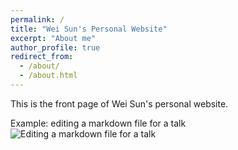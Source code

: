 ```yaml
---
permalink: /
title: "Wei Sun's Personal Website"
excerpt: "About me"
author_profile: true
redirect_from: 
  - /about/
  - /about.html
---
```


This is the front page of Wei Sun's personal website.

Example: editing a markdown file for a talk
![Editing a markdown file for a talk](/images/editing-talk.png)